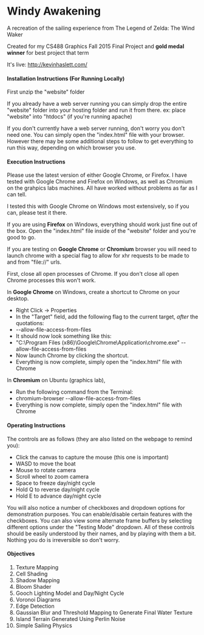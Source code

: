 # Windy Awakening

A recreation of the sailing experience from The Legend of Zelda: The Wind Waker

Created for my CS488 Graphics Fall 2015 Final Project and **gold medal winner** for best project that term

It's live: http://kevinhaslett.com/

#### Installation Instructions (For Running Locally)

First unzip the "website" folder

If you already have a web server running you can simply drop the entire "website" folder into your hosting folder and run it from there.
ex: place "website" into "htdocs" (if you're running apache)

If you don't currently have a web server running, don't worry you don't need one.  You can simply open the "index.html" file with your browser.  However there may be some additional steps to follow to get everything to run this way, depending on which browser you use.

#### Execution Instructions

Please use the latest version of either Google Chrome, or Firefox.  I have tested with Google Chrome and Firefox on Windows, as well as Chromium on the grahpics labs machines.  All have worked without problems as far as I can tell.

I tested this with Google Chrome on Windows most extensively, so if you can, please test it there.

If you are using **Firefox** on Windows, everything should work just fine out of the box.  Open the "index.html" file inside of the "website" folder and you're good to go.

If you are testing on **Google Chrome** or **Chromium** browser you will need to launch chrome with a special flag to allow for xhr requests to be made to and from "file://" urls.

First, close all open processes of Chrome.  If you don't close all open Chrome processes this won't work.

In **Google Chrome** on Windows, create a shortcut to Chrome on your desktop.

- Right Click -> Properties
- In the "Target" field, add the following flag to the current target, *after* the quotations:
- --allow-file-access-from-files
- It should now look something like this:
- "C:\Program Files (x86)\Google\Chrome\Application\chrome.exe" --allow-file-access-from-files
- Now launch Chrome by clicking the shortcut.
- Everything is now complete, simply open the "index.html" file with Chrome

In **Chromium** on Ubuntu (graphics lab),

- Run the following command from the Terminal:
- chromium-browser --allow-file-access-from-files
- Everything is now complete, simply open the "index.html" file with Chrome

#### Operating Instructions

The controls are as follows (they are also listed on the webpage to remind you):

- Click the canvas to capture the mouse (this one is important)
- WASD to move the boat
- Mouse to rotate camera
- Scroll wheel to zoom camera
- Space to freeze day/night cycle
- Hold Q to reverse day/night cycle
- Hold E to advance day/night cycle

You will also notice a number of checkboxes and dropdown options for demonstration purposes.
You can enable/disable certain features with the checkboxes.
You can also view some alternate frame buffers by selecting different options under the "Testing Mode" dropdown.
All of these controls should be easily understood by their names, and by playing with them a bit.
Nothing you do is irreversible so don't worry.

#### Objectives

1. Texture Mapping
2. Cell Shading
3. Shadow Mapping
4. Bloom Shader
5. Gooch Lighting Model and Day/Night Cycle
6. Voronoi Diagrams
7. Edge Detection
8. Gaussian Blur and Threshold Mapping to Generate Final Water Texture
9. Island Terrain Generated Using Perlin Noise
10. Simple Sailing Physics
